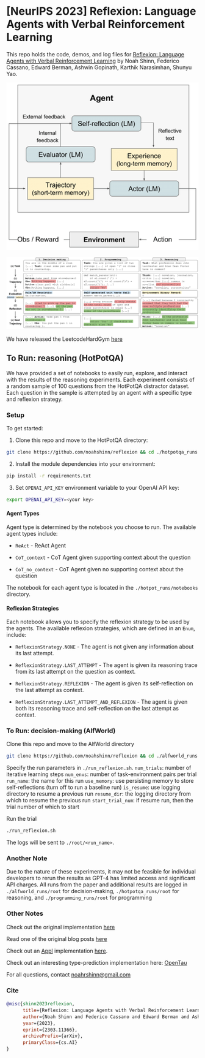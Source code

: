 # [NeurIPS 2023] Reflexion: Language Agents with Verbal Reinforcement Learning

This repo holds the code, demos, and log files for [Reflexion: Language Agents with Verbal Reinforcement Learning](https://arxiv.org/abs/2303.11366) by Noah Shinn, Federico Cassano, Edward Berman, Ashwin Gopinath, Karthik Narasimhan, Shunyu Yao. 

![Reflexion RL diagram](./figures/reflexion_rl.png)

![Reflexion tasks](./figures/reflexion_tasks.png)

We have released the LeetcodeHardGym [here](https://github.com/GammaTauAI/leetcode-hard-gym)

## To Run: reasoning (HotPotQA)

We have provided a set of notebooks to easily run, explore, and interact with the results of the reasoning experiments. Each experiment consists of a random sample of 100 questions from the HotPotQA distractor dataset. Each question in the sample is attempted by an agent with a specific type and reflexion strategy.

### Setup

To get started:

1. Clone this repo and move to the HotPotQA directory:

```bash
git clone https://github.com/noahshinn/reflexion && cd ./hotpotqa_runs
```

2. Install the module dependencies into your environment:

```bash
pip install -r requirements.txt
```

3. Set `OPENAI_API_KEY` environment variable to your OpenAI API key:

```bash
export OPENAI_API_KEY=<your key>
```

#### Agent Types

Agent type is determined by the notebook you choose to run. The available agent types include:

- `ReAct` - ReAct Agent

- `CoT_context` - CoT Agent given supporting context about the question 

- `CoT_no_context` - CoT Agent given no supporting context about the question

The notebook for each agent type is located in the `./hotpot_runs/notebooks` directory.

#### Reflexion Strategies

Each notebook allows you to specify the reflexion strategy to be used by the agents. The available reflexion strategies, which are defined in an `Enum`, include:

- `ReflexionStrategy.NONE` - The agent is not given any information about its last attempt. 

- `ReflexionStrategy.LAST_ATTEMPT` - The agent is given its reasoning trace from its last attempt on the question as context.

- `ReflexionStrategy.REFLEXION` - The agent is given its self-reflection on the last attempt as context. 

- `ReflexionStrategy.LAST_ATTEMPT_AND_REFLEXION` -  The agent is given both its reasoning trace and self-reflection on the last attempt as context.

### To Run: decision-making (AlfWorld)

Clone this repo and move to the AlfWorld directory

```bash
git clone https://github.com/noahshinn/reflexion && cd ./alfworld_runs
```

Specify the run parameters in `./run_reflexion.sh`.
`num_trials`: number of iterative learning steps
`num_envs`: number of task-environment pairs per trial
`run_name`: the name for this run
`use_memory`: use persisting memory to store self-reflections (turn off to run a baseline run)
`is_resume`: use logging directory to resume a previous run
`resume_dir`: the logging directory from which to resume the previous run
`start_trial_num`: if resume run, then the trial number of which to start

Run the trial

```bash
./run_reflexion.sh
```

The logs will be sent to `./root/<run_name>`.

### Another Note

Due to the nature of these experiments, it may not be feasible for individual developers to rerun the results as GPT-4 has limited access and significant API charges. All runs from the paper and additional results are logged in `./alfworld_runs/root` for decision-making, `./hotpotqa_runs/root` for reasoning, and `./programming_runs/root` for programming

### Other Notes

Check out the original implementation [here](https://github.com/noahshinn/reflexion-draft)

Read one of the original blog posts [here](https://nanothoughts.substack.com/p/reflecting-on-reflexion)

Check out an [Appl](https://github.com/appl-team/appl) implementation [here](https://github.com/appl-team/reppl/tree/main/reflexion).

Check out an interesting type-prediction implementation here: [OpenTau](https://github.com/GammaTauAI/opentau)

For all questions, contact [noahrshinn@gmail.com](noahrshinn@gmail.com)

### Cite

```bibtex
@misc{shinn2023reflexion,
      title={Reflexion: Language Agents with Verbal Reinforcement Learning}, 
      author={Noah Shinn and Federico Cassano and Edward Berman and Ashwin Gopinath and Karthik Narasimhan and Shunyu Yao},
      year={2023},
      eprint={2303.11366},
      archivePrefix={arXiv},
      primaryClass={cs.AI}
}
```
